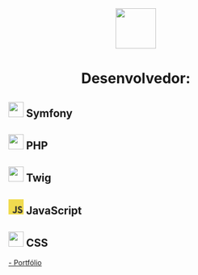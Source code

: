 <html>
<head>
    <div align="center"><img src="[https://freeiconshop.com/wp-content/uploads/edd/code-flat.png](https://static.vecteezy.com/system/resources/previews/010/332/153/non_2x/code-flat-color-outline-icon-free-png.png)" height="80" width="80" >
        <h1>
            Desenvolvedor:
        </h1>
    </div>
</head>
<body>
<div class="row">
    <h2>
        <img id="img1" src="https://img.icons8.com/color/452/symfony.png" height="30" width="30">
        Symfony</h2>
    <h2>
        <img src="https://www.php.net/images/logos/new-php-logo.svg" height="30" width="30">
        PHP
    </h2>
        <h2>
        <img src="https://cdn3.iconfinder.com/data/icons/font/216/branch-512.png" height="30" width="30">
        Twig
         </h2>
         <h2>
        <img src="https://raw.githubusercontent.com/voodootikigod/logo.js/master/js.png" height="30" width="30">
        JavaScript
         </h2>
         <h2>
             <img src="https://cdn.pixabay.com/photo/2017/08/05/11/16/logo-2582747_960_720.png" height="30" width="30">
             CSS
         </h2>
     <div> 
        <a href="https://website-green.vercel.app/"> - Portfólio  </a>
</div>
    </div>
    
      
</div>
</body>
</html>


